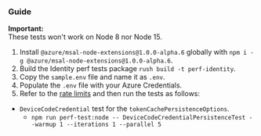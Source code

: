 ### Guide

**Important:**  
These tests won't work on Node 8 nor Node 15.

1. Install `@azure/msal-node-extensions@1.0.0-alpha.6` globally with `npm i -g @azure/msal-node-extensions@1.0.0-alpha.6`.
2. Build the Identity perf tests package `rush build -t perf-identity`.
3. Copy the `sample.env` file and name it as `.env`.
4. Populate the `.env` file with your Azure Credentials.
5. Refer to the [rate limits](https://docs.microsoft.com/azure/active-directory/enterprise-users/directory-service-limits-restrictions) and then run the tests as follows:

- `DeviceCodeCredential` test for the `tokenCachePersistenceOptions`.
  - `npm run perf-test:node -- DeviceCodeCredentialPersistenceTest --warmup 1 --iterations 1 --parallel 5`
